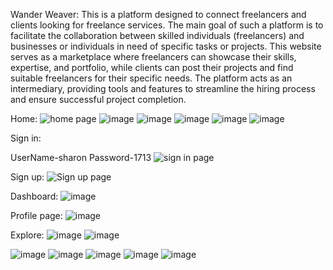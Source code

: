Wander Weaver:
This is a platform designed to connect freelancers and clients looking for freelance services. The main goal of such a platform is to facilitate the collaboration between skilled individuals (freelancers) and businesses or individuals in need of specific tasks or projects. 
This website serves as a marketplace where freelancers can showcase their skills, expertise, and portfolio, while clients can post their projects and find suitable freelancers for their specific needs. The platform acts as an intermediary, providing tools and features to streamline the hiring process and ensure successful project completion.

Home:
![home page](https://github.com/Sharonsweety1713/React_IRC/assets/117472753/6834e659-85df-4d24-8ea2-598820281b26)
![image](https://github.com/Sharonsweety1713/React_IRC/assets/117472753/7c4c3266-9ed4-45c1-8a1f-0e92d3eb9847)
![image](https://github.com/Sharonsweety1713/React_IRC/assets/117472753/c1a47c8e-3c4a-4204-b6ec-6819c3e3539c)
![image](https://github.com/Sharonsweety1713/React_IRC/assets/117472753/3e591edb-7c61-48a5-b7e1-66aa0ff15a82)
![image](https://github.com/Sharonsweety1713/React_IRC/assets/117472753/40b5eb19-dd0c-42fd-8f72-8749aa81a0cc)
![image](https://github.com/Sharonsweety1713/React_IRC/assets/117472753/aa3c5c64-9638-4136-8fa0-4a303aa49248)







Sign in:

UserName-sharon
Password-1713
![sign in page](https://github.com/Sharonsweety1713/React_IRC/assets/117472753/745c8633-4427-4734-9244-48da836bc9d0)


Sign up:
![Sign up page](https://github.com/Sharonsweety1713/React_IRC/assets/117472753/74409638-1a2a-4997-9c0c-d150aa349fa3)


Dashboard:
![image](https://github.com/Sharonsweety1713/React_IRC/assets/117472753/bbaad1d5-67e6-48f5-8522-36b7fd6ab5b2)


Profile page:
![image](https://github.com/Sharonsweety1713/React_IRC/assets/117472753/90a76c6b-b452-4e7f-bad5-70443358b4d9)


Explore:
![image](https://github.com/Sharonsweety1713/React_IRC/assets/117472753/b0ee76c0-1cf5-456f-8100-ad922ef27aa7)
![image](https://github.com/Sharonsweety1713/React_IRC/assets/117472753/2f9cdfd8-14f7-4b02-ad52-aa02c45dab00)




![image](https://github.com/Sharonsweety1713/React_IRC/assets/117472753/433b573e-24aa-453e-86aa-29036dc69bf1)
![image](https://github.com/Sharonsweety1713/React_IRC/assets/117472753/f4cc76cf-0f06-4578-ac4f-8da96f6d912d)
![image](https://github.com/Sharonsweety1713/React_IRC/assets/117472753/f4bf7bb3-ec0a-4801-a968-fd476aa8b4ba)
![image](https://github.com/Sharonsweety1713/React_IRC/assets/117472753/e2c6dbfa-1b85-4438-9e47-70983b85d50d)
![image](https://github.com/Sharonsweety1713/React_IRC/assets/117472753/1ed5fdb4-3970-4fc3-9dad-1821af6fed52)










